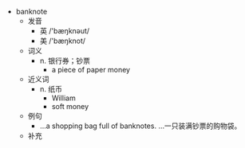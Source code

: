 - banknote
  - 发音
    - 英 /'bæŋknəut/
    - 美 /'bæŋknot/
  - 词义
    - n. 银行券；钞票
      - a piece of paper money
  - 近义词
    - n. 纸币
      - William
      - soft money
  - 例句
    - ...a shopping bag full of banknotes. …一只装满钞票的购物袋。
  - 补充
